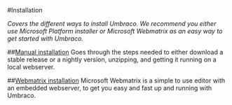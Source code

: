 #Installation

_Covers the different ways to install Umbraco. We recommend you either use Microsoft Platform installer or Microsoft Webmatrix as an easy way to get started with Umbraco._

##[Manual installation](Installation/install-umbraco-manually.md)
Goes through the steps needed to either download a stable release or a nightly version, unzipping, and getting it running on a local webserver.

##[Webmatrix installation](Installation/install-umbraco-with-microsoft-webmatrix.md)
Microsoft Webmatrix is a simple to use editor with an embedded webserver, to get you easy and fast up and running with Umbraco.



 